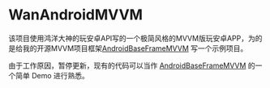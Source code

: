 # WanAndroidMVVM

该项目使用鸿洋大神的玩安卓API写的一个极简风格的MVVM版玩安卓APP，为的是给我的开源MVVM项目框架[AndroidBaseFrameMVVM](https://github.com/Quyunshuo/AndroidBaseFrameMVVM) 写一个示例项目。

由于工作原因，暂停更新，现有的代码可以当作 [AndroidBaseFrameMVVM](https://github.com/Quyunshuo/AndroidBaseFrameMVVM) 的一个简单 Demo 进行熟悉。
